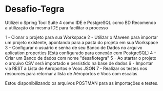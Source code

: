 # Desafio-Tegra

Utilizei o Spring Tool Suite 4 como IDE e PostgreSQL como BD 
Recomendo a utilização da mesma IDE para facilitar o processo

1 - Clonar o projeto para sua Workspace
2 - Utilizar o Maveen para importar um projeto existente, apontando para a pasta do projeto em sua Workspace
3 - Configurar o usuário e senha de seu Banco de Dados no arquivo aplication.properties 
(Está configurado para conexão com PostgreSQL)
4 - Criar um Banco de dados com nome "desafiotegra"
5 - Ao startar o projeto o arquivo CSV será importado e persistido na base de dados
6 - Importar via REST a Lista de Aeroportos e Voos JSON
7 - Realizar os testes nos resources para retornar a lista de Aéroportos e Voos com escalas.

Estou disponibilizando os arquivos POSTMAN para as importações e testes.
